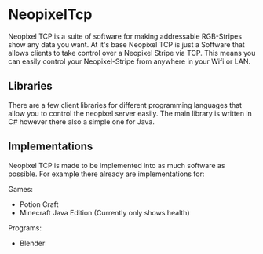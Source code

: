 # NeopixelTcp

Neopixel TCP is a suite of software for making addressable RGB-Stripes show any data you want. At it's base Neopixel TCP is just a Software that allows clients
to take control over a Neopixel Stripe via TCP. This means you can easily control your Neopixel-Stripe from anywhere in your Wifi or LAN.

## Libraries

There are a few client libraries for different programming languages that allow you to control the neopixel server easily. The main library is written in C# however
there also a simple one for Java.

## Implementations

Neopixel TCP is made to be implemented into as much software as possible. For example there already are implementations for:

Games:
- Potion Craft
- Minecraft Java Edition (Currently only shows health)

Programs:
- Blender
